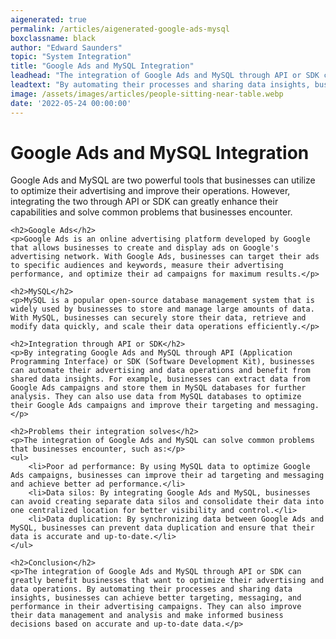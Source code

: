 ```yaml
---
aigenerated: true
permalink: /articles/aigenerated-google-ads-mysql
boxclassname: black
author: "Edward Saunders"
topic: "System Integration"
title: "Google Ads and MySQL Integration"
leadhead: "The integration of Google Ads and MySQL through API or SDK can greatly benefit businesses that want to optimize their advertising and data operations"
leadtext: "By automating their processes and sharing data insights, businesses can achieve better targeting, messaging, and performance in their advertising campaigns. They can also improve their data management and analysis and make informed business decisions based on accurate and up-to-date data."
image: /assets/images/articles/people-sitting-near-table.webp
date: '2022-05-24 00:00:00'
---
```

<div class="arttext">	<h1>Google Ads and MySQL Integration</h1>
	<p>Google Ads and MySQL are two powerful tools that businesses can utilize to optimize their advertising and improve their operations. However, integrating the two through API or SDK can greatly enhance their capabilities and solve common problems that businesses encounter.</p>

	<h2>Google Ads</h2>
	<p>Google Ads is an online advertising platform developed by Google that allows businesses to create and display ads on Google's advertising network. With Google Ads, businesses can target their ads to specific audiences and keywords, measure their advertising performance, and optimize their ad campaigns for maximum results.</p>

	<h2>MySQL</h2>
	<p>MySQL is a popular open-source database management system that is widely used by businesses to store and manage large amounts of data. With MySQL, businesses can securely store their data, retrieve and modify data quickly, and scale their data operations efficiently.</p>

	<h2>Integration through API or SDK</h2>
	<p>By integrating Google Ads and MySQL through API (Application Programming Interface) or SDK (Software Development Kit), businesses can automate their advertising and data operations and benefit from shared data insights. For example, businesses can extract data from Google Ads campaigns and store them in MySQL databases for further analysis. They can also use data from MySQL databases to optimize their Google Ads campaigns and improve their targeting and messaging.</p>

	<h2>Problems their integration solves</h2>
	<p>The integration of Google Ads and MySQL can solve common problems that businesses encounter, such as:</p>
	<ul>
		<li>Poor ad performance: By using MySQL data to optimize Google Ads campaigns, businesses can improve their ad targeting and messaging and achieve better ad performance.</li>
		<li>Data silos: By integrating Google Ads and MySQL, businesses can avoid creating separate data silos and consolidate their data into one centralized location for better visibility and control.</li>
		<li>Data duplication: By synchronizing data between Google Ads and MySQL, businesses can prevent data duplication and ensure that their data is accurate and up-to-date.</li>
	</ul>

	<h2>Conclusion</h2>
	<p>The integration of Google Ads and MySQL through API or SDK can greatly benefit businesses that want to optimize their advertising and data operations. By automating their processes and sharing data insights, businesses can achieve better targeting, messaging, and performance in their advertising campaigns. They can also improve their data management and analysis and make informed business decisions based on accurate and up-to-date data.</p>
</div>